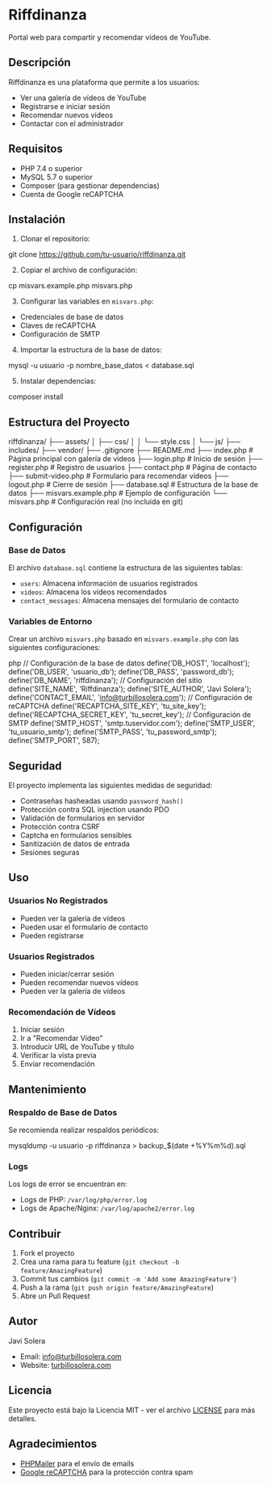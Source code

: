 # Riffdinanza

Portal web para compartir y recomendar vídeos de YouTube.

## Descripción

Riffdinanza es una plataforma que permite a los usuarios:
- Ver una galería de vídeos de YouTube
- Registrarse e iniciar sesión
- Recomendar nuevos vídeos
- Contactar con el administrador

## Requisitos

- PHP 7.4 o superior
- MySQL 5.7 o superior
- Composer (para gestionar dependencias)
- Cuenta de Google reCAPTCHA

## Instalación

1. Clonar el repositorio:


git clone https://github.com/tu-usuario/riffdinanza.git


2. Copiar el archivo de configuración:


cp misvars.example.php misvars.php

3. Configurar las variables en `misvars.php`:
- Credenciales de base de datos
- Claves de reCAPTCHA
- Configuración de SMTP

4. Importar la estructura de la base de datos:


mysql -u usuario -p nombre_base_datos < database.sql


5. Instalar dependencias:


composer install

## Estructura del Proyecto

riffdinanza/
├── assets/
│ ├── css/
│ │ └── style.css
│ └── js/
├── includes/
├── vendor/
├── .gitignore
├── README.md
├── index.php # Página principal con galería de vídeos
├── login.php # Inicio de sesión
├── register.php # Registro de usuarios
├── contact.php # Página de contacto
├── submit-video.php # Formulario para recomendar vídeos
├── logout.php # Cierre de sesión
├── database.sql # Estructura de la base de datos
├── misvars.example.php # Ejemplo de configuración
└── misvars.php # Configuración real (no incluida en git)


## Configuración

### Base de Datos
El archivo `database.sql` contiene la estructura de las siguientes tablas:
- `users`: Almacena información de usuarios registrados
- `videos`: Almacena los vídeos recomendados
- `contact_messages`: Almacena mensajes del formulario de contacto

### Variables de Entorno
Crear un archivo `misvars.php` basado en `misvars.example.php` con las siguientes configuraciones:


php
// Configuración de la base de datos
define('DB_HOST', 'localhost');
define('DB_USER', 'usuario_db');
define('DB_PASS', 'password_db');
define('DB_NAME', 'riffdinanza');
// Configuración del sitio
define('SITE_NAME', 'Riffdinanza');
define('SITE_AUTHOR', 'Javi Solera');
define('CONTACT_EMAIL', 'info@turbillosolera.com');
// Configuración de reCAPTCHA
define('RECAPTCHA_SITE_KEY', 'tu_site_key');
define('RECAPTCHA_SECRET_KEY', 'tu_secret_key');
// Configuración de SMTP
define('SMTP_HOST', 'smtp.tuservidor.com');
define('SMTP_USER', 'tu_usuario_smtp');
define('SMTP_PASS', 'tu_password_smtp');
define('SMTP_PORT', 587);



## Seguridad

El proyecto implementa las siguientes medidas de seguridad:
- Contraseñas hasheadas usando `password_hash()`
- Protección contra SQL injection usando PDO
- Validación de formularios en servidor
- Protección contra CSRF
- Captcha en formularios sensibles
- Sanitización de datos de entrada
- Sesiones seguras

## Uso

### Usuarios No Registrados
- Pueden ver la galería de vídeos
- Pueden usar el formulario de contacto
- Pueden registrarse

### Usuarios Registrados
- Pueden iniciar/cerrar sesión
- Pueden recomendar nuevos vídeos
- Pueden ver la galería de vídeos

### Recomendación de Vídeos
1. Iniciar sesión
2. Ir a "Recomendar Vídeo"
3. Introducir URL de YouTube y título
4. Verificar la vista previa
5. Enviar recomendación

## Mantenimiento

### Respaldo de Base de Datos
Se recomienda realizar respaldos periódicos:


mysqldump -u usuario -p riffdinanza > backup_$(date +%Y%m%d).sql



### Logs
Los logs de error se encuentran en:
- Logs de PHP: `/var/log/php/error.log`
- Logs de Apache/Nginx: `/var/log/apache2/error.log`

## Contribuir

1. Fork el proyecto
2. Crea una rama para tu feature (`git checkout -b feature/AmazingFeature`)
3. Commit tus cambios (`git commit -m 'Add some AmazingFeature'`)
4. Push a la rama (`git push origin feature/AmazingFeature`)
5. Abre un Pull Request

## Autor

Javi Solera
- Email: info@turbillosolera.com
- Website: [turbillosolera.com](https://turbillosolera.com)

## Licencia

Este proyecto está bajo la Licencia MIT - ver el archivo [LICENSE](LICENSE) para más detalles.

## Agradecimientos

- [PHPMailer](https://github.com/PHPMailer/PHPMailer) para el envío de emails
- [Google reCAPTCHA](https://www.google.com/recaptcha) para la protección contra spam


